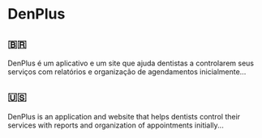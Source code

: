 # DenPlus

## 🇧🇷
DenPlus é um aplicativo e um site que ajuda dentistas a controlarem seus serviços com relatórios e organização de agendamentos inicialmente...
###

## 🇺🇸
DenPlus is an application and website that helps dentists control their services with reports and organization of appointments initially...
